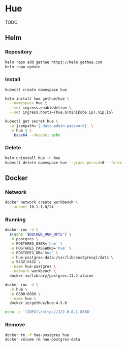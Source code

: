 # Hue

TODO

## Helm

### Repository

```sh
helm repo add gethue https://helm.gethue.com
helm repo update
```

### Install

```sh
kubectl create namespace hue
```

```sh
helm install hue gethue/hue \
  --namespace hue \
  --set ingress.enabled=true \
  --set ingress.hosts={hue.$(minikube ip).nip.io}
```

```sh
kubectl get secret hue \
  -o jsonpath='{.data.admin-password}' \
  -n hue | \
    base64 --decode; echo
```

### Delete

```sh
helm uninstall hue -n hue
kubectl delete namespace hue --grace-period=0 --force
```

## Docker

### Network

```sh
docker network create workbench \
  --subnet 10.1.1.0/24
```

### Running

```sh
docker run -d \
  $(echo "$DOCKER_RUN_OPTS") \
  -h postgres \
  -e POSTGRES_USER='hue' \
  -e POSTGRES_PASSWORD='hue' \
  -e POSTGRES_DB='hue' \
  -v hue-postgres-data:/var/lib/postgresql/data \
  -p 5432:5432 \
  --name hue-postgres \
  --network workbench \
  docker.io/library/postgres:11.2-alpine
```

```sh
docker run -d \
  -h hue \
  -p 8888:8888 \
  --name hue \
  docker.io/gethue/hue:4.5.0
```

```sh
echo -e '[INFO]\thttp://127.0.0.1:8888'
```

### Remove

```sh
docker rm -f hue-postgres hue
docker volume rm hue-postgres-data
```
